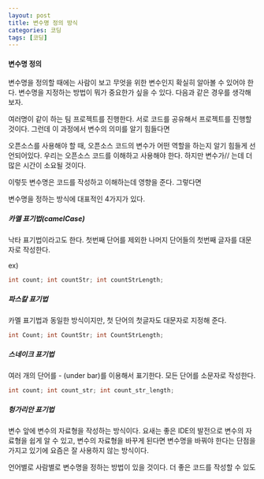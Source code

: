 ```yaml
---
layout: post
title: 변수명 정의 방식
categories: 코딩 
tags: [코딩]
---
```


#### 변수명 정의

변수명을 정의할 때에는 사람이 보고 무엇을 위한 변수인지 확실히 알아볼 수 있어야 한다. 변수명을 지정하는 방법이 뭐가 중요한가 싶을 수 있다. 다음과 같은 경우를 생각해보자.



여러명이 같이 하는 팀 프로젝트를 진행한다. 서로 코드를 공유해서 프로젝트를 진행할 것이다. 그런데 이 과정에서 변수의 의미를 알기 힘들다면 



오픈소스를 사용해야 할 때, 오픈소스 코드의 변수가 어떤 역할을 하는지 알기 힘들게 선언되어있다. 우리는 오픈소스 코드를 이해하고 사용해야 한다. 하지만 변수가// 는데 더 많은 시간이 소요될 것이다. 

이렇듯 변수명은 코드를 작성하고 이해하는데 영향을 준다. 그렇다면  

변수명을 정하는 방식에 대표적인 4가지가 있다.

##### 카멜 표기법(camelCase)

낙타 표기법이라고도 한다. 첫번째 단어를 제외한 나머지 단어들의 첫번째 글자를 대문자로 작성한다. 

ex) 

```c
int count; int countStr; int countStrLength;
```



##### 파스칼 표기법

카멜 표기법과 동일한 방식이지만, 첫 단어의 첫글자도 대문자로 지정해 준다.

```c
int Count; int CountStr; int CountStrLength;
```



##### 스네이크 표기법 

여러 개의 단어를 - (under bar)를 이용해서 표기한다. 모든 단어를 소문자로 작성한다. 

```c
int count; int count_str; int count_str_length;
```



##### 헝가리안 표기법

변수 앞에 변수의 자료형을 작성하는 방식이다. 요새는 좋은 IDE의 발전으로 변수의 자료형을 쉽게 알 수 있고, 변수의 자료형을 바꾸게 된다면 변수명을 바꿔야 한다는 단점을 가지고 있기에 요즘은 잘 사용하지 않는 방식이다. 



언어별로 사람별로 변수명을 정하는 방법이 있을 것이다. 더 좋은 코드를 작성할 수 있도



